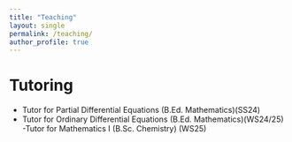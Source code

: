 ```yaml
---
title: "Teaching"
layout: single
permalink: /teaching/
author_profile: true
---
```

# Tutoring
- Tutor for Partial Differential Equations (B.Ed. Mathematics)(SS24)
- Tutor for Ordinary Differential Equations (B.Ed. Mathematics)(WS24/25)
-Tutor for Mathematics I (B.Sc. Chemistry) (WS25)




